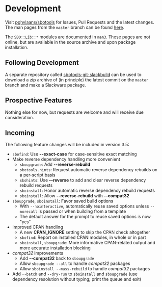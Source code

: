 # Development

Visit [pghvlaans/sbotools](https://github.com/pghvlaans/sbotools) for Issues, Pull Requests and the latest changes. The man pages from the `master` branch can be found [here](/sbotools/man/post-release/).

The `SBO::Lib::*` modules are documented in `man3`. These pages are not online, but are available in the source archive and upon package installation.

## Following Development

A separate repository called [sbotools-git-slackbuild](https://github.com/pghvlaans/sbotools-git-slackbuild) can be used to download a zip archive of (in principle) the latest commit on the `master` branch and make a Slackware package.

## Prospective Features

Nothing else for now, but requests are welcome and will receive due consideration.

## Incoming

The following feature changes will be included in version 3.5:

* `sbofind`: Use **\--exact-case** for case-sensitive exact matching
* Make reverse dependency handling more convenient
  * `sboupgrade`: Add **\--reverse-rebuild**
  * `sbotools.hints`: Request automatic reverse dependency rebuilds on a per-script basis
  * `sbohints`: Use **\--reverse** to add and clear reverse dependency rebuild requests
  * `sboinstall`: Honor automatic reverse dependency rebuild requests
  * `sboinstall`: Allow **\--reverse-rebuild** with **\--compat32**
* `sboupgrade`, `sboinstall`: Favor saved build options
  * With `--nointeractive`, automatically reuse saved options unless `--norecall` is passed or when building from a template
  * The default answer for the prompt to reuse saved options is now "yes"
* Improved CPAN handling
  * A new **CPAN_IGNORE** setting to skip the CPAN check altogether
  * `sbofind`: Report on installed CPAN modules, in whole or in part
  * `sboinstall`, `sboupgrade`: More informative CPAN-related output and more accurate installation blocking
* *compat32* improvements
  * Add **\--compat32** back to `sboupgrade`
  * Allow `sboupgrade --all` to handle *compat32* packages
  * Allow `sboinstall --mass-rebuild` to handle *compat32* packages
* Add `--batch` and `--dry-run` to `sboinstall` and `sboupgrade` (use dependency resolution without typing; print the queue and exit)
